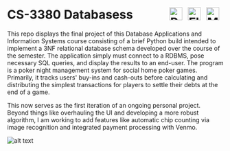 # CS-3380 Databases<img align="right" alt="MySQL" width="30px" style="padding-right:10px;" src="https://cdn.jsdelivr.net/gh/devicons/devicon/icons/mysql/mysql-original.svg"/>s<img align="right" alt="Flask" width="30px" style="padding-right:10px;" src="https://cdn.jsdelivr.net/gh/devicons/devicon/icons/flask/flask-original.svg"/><img align="right" alt="Python" width="30px" style="padding-right:10px;" src="https://cdn.jsdelivr.net/gh/devicons/devicon/icons/python/python-original.svg"/>
                                       
This repo displays the final project of this Database Applications and Information Systems course consisting of a brief Python build intended to implement a 3NF relational database schema developed over the course of the semester. The application simply must connect to a RDBMS, pose necessary SQL queries, and display the results to an end-user. The program is a poker night management system for social home poker games. Primarily, it tracks users' buy-ins and cash-outs before calculating and distributing the simplest transactions for players to settle their debts at the end of a game.

This now serves as the first iteration of an ongoing personal project. Beyond things like overhauling the UI and developing a more robust algorithm, I am working to add features like automatic chip counting via image recognition and integrated payment processing with Venmo.


![alt text]("https://github.com/thromwill/CS-3380/blob/main/app.png")

